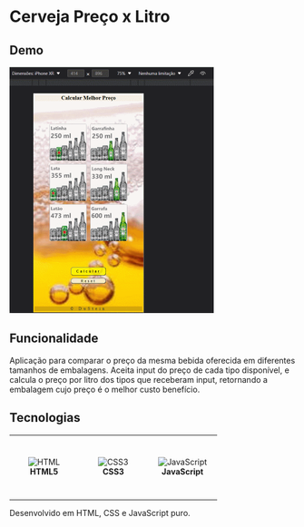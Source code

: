 # Cerveja Preço x Litro


## Demo
<img src="./midia/preco_cerva.gif" width="360" alt="Aplicação Preço x Litro"/>

## Funcionalidade
Aplicação para comparar o preço da mesma bebida oferecida em diferentes tamanhos de embalagens.
Aceita input do preço de cada tipo disponível, e calcula o preço por litro dos tipos que receberam input, retornando a embalagem cujo preço é o melhor custo benefício.

## Tecnologias
<table>
    <tr>
      <td align="center" height="108" width="108">
        <img src="https://cdn.jsdelivr.net/gh/devicons/devicon/icons/html5/html5-plain.svg" width="48" height="48" alt="HTML"/>
        <br /><strong>HTML5</strong>
      </td>
      <td align="center" height="108" width="108">
        <img src="https://cdn.jsdelivr.net/gh/devicons/devicon/icons/css3/css3-plain.svg" width="48" height="48" alt="CSS3"/>
        <br /><strong>CSS3</strong>
      </td>
      <td align="center" height="108" width="108">
        <img src="https://cdn.jsdelivr.net/gh/devicons/devicon/icons/javascript/javascript-plain.svg" width="48" height="48" alt="JavaScript"/>
        <br /><strong>JavaScript</strong>
      </td>
</table>
Desenvolvido em HTML, CSS e JavaScript puro.
